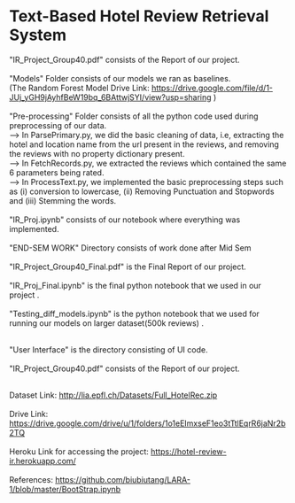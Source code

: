 # Text-Based Hotel Review Retrieval System

 "IR_Project_Group40.pdf" consists of the Report of our project. <br /> <br />
 "Models" Folder consists of our models we ran as baselines. <br />
    (The Random Forest Model Drive Link: https://drive.google.com/file/d/1-JUj_yGH9jAyhfBeW19bq_6BAttwjSYI/view?usp=sharing )   <br /> <br />
  "Pre-processing" Folder consists of all the python code used during preprocessing of our data. <br />
         --> In ParsePrimary.py, we did the basic cleaning of data, i.e, extracting the hotel and location name from the url present in the reviews, and removing the reviews with no property dictionary present. <br />
         --> In FetchRecords.py, we extracted the reviews which contained the same 6 parameters being rated. <br />
         --> In ProcessText.py, we implemented the basic preprocessing steps such as (i) conversion to lowercase, (ii) Removing Punctuation and Stopwords and (iii) Stemming the words. <br /> <br />
   "IR_Proj.ipynb" consists of our notebook where everything was implemented. <br /> <br />
   "END-SEM WORK" Directory consists of work done after Mid Sem <br /> <br />
   "IR_Project_Group40_Final.pdf" is the Final Report of our project. <br /> <br />
   "IR_Proj_Final.ipynb" is the final python notebook that we used in our project . <br /> <br />
   "Testing_diff_models.ipynb" is the python notebook that we used for running our models on larger dataset(500k reviews) . <br /> <br />
   
   "User Interface" is the directory consisting of UI code. <br /> <br />
    "IR_Project_Group40.pdf" consists of the Report of our project. <br /> <br />
    

 Dataset Link: http://lia.epfl.ch/Datasets/Full_HotelRec.zip <br /> <br />
  Drive Link: https://drive.google.com/drive/u/1/folders/1o1eEImxseF1eo3tTtlEqrR6jaNr2b2TQ <br /> <br />
 Heroku Link for accessing the project: https://hotel-review-ir.herokuapp.com/ <br /> <br />
References: https://github.com/biubiutang/LARA-1/blob/master/BootStrap.ipynb
